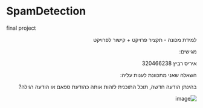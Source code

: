 # SpamDetection
 final project
<div dir='rtl' lang='he'>
 
 למידת מכונה - תקציר פרויקט + קישור לפרויקט

מגישים:

איריס רביץ 320466238

השאלה שאני מתכוונת לענות עליה:

בהינתן הודעה חדשה, תוכל התוכנית לזהות אותה כהודעת ספאם או הודעה רגילה?

![image](https://user-images.githubusercontent.com/30858011/107872147-cc8ca180-6eb0-11eb-8e2d-35c86b5ba49f.png)

 </dvi>
